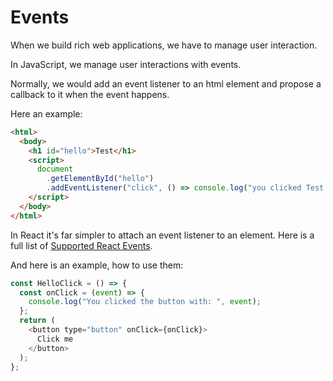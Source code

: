 # Events

When we build rich web applications, we have to manage user interaction.

In JavaScript, we manage user interactions with events.

Normally, we would add an event listener to an html element and propose a callback to it when the event happens.

Here an example:

```html
<html>
  <body>
    <h1 id="hello">Test</h1>
    <script>
      document
        .getElementById("hello")
        .addEventListener("click", () => console.log("you clicked Test!"));
    </script>
  </body>
</html>
```

In React it's far simpler to attach an event listener to an element.
Here is a full list of [Supported React Events](https://reactjs.org/docs/events.html#supported-events).

And here is an example, how to use them:

```javascript
const HelloClick = () => {
  const onClick = (event) => {
    console.log("You clicked the button with: ", event);
  };
  return (
    <button type="button" onClick={onClick}>
      Click me
    </button>
  );
};
```
